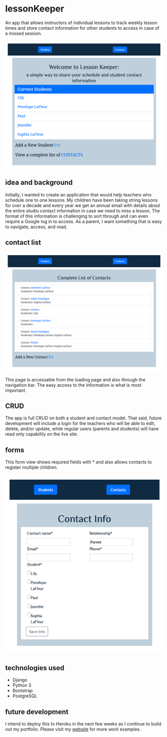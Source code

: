 # lessonKeeper
An app that allows instructors of individual lessons to track weekly lesson times and store contact information for other students to access in case of a missed session.

![Homepage](staticfiles/images/homepage.png)

## idea and background

Initially, I wanted to create an application that would help teachers who schedule one to one lessons. My children
 have been taking string lessons for over a decade and every year we get an annual email with details about the
  entire studio contact information in case we need to miss a lesson. The format of this information is challenging
   to sort through and can even require a Google log in to access. As a parent, I want something that is easy to
    navigate, access, and read.
    
## contact list

![Contacts](staticfiles/images/contacts.png)

This page is accessable from the loading page and also through the navigation bar. The easy access to the information
 is what is most important.
 
## CRUD

The app is full CRUD on both a student and contact model. That said, future development will include a login for the
 teachers who will be able to edit, delete, and/or update, while regular users (parents and students) will have read
  only capability on the live site.

## forms

This form view shows required fields with * and also allows contacts to register multiple children.

![Form Example](staticfiles/images/contact-form-pic.png)

## technologies used
<ul>
<li>Django</li>
<li>Python 3</li>
<li>Bootstrap</li>
<li>PostgreSQL</li>
</ul>

## future development

I intend to deploy this to Heroku in the next few weeks as I continue to build out my portfolio. Please visit my
 [website](https://spiano.dev) for more work examples. 

